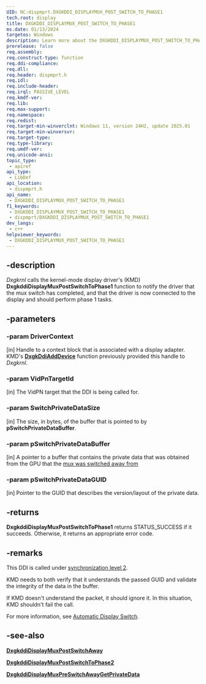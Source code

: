 ```yaml
---
UID: NC:dispmprt.DXGKDDI_DISPLAYMUX_POST_SWITCH_TO_PHASE1
tech.root: display
title: DXGKDDI_DISPLAYMUX_POST_SWITCH_TO_PHASE1
ms.date: 01/13/2024
targetos: Windows
description: Learn more about the DXGKDDI_DISPLAYMUX_POST_SWITCH_TO_PHASE1 function.
prerelease: false
req.assembly: 
req.construct-type: function
req.ddi-compliance: 
req.dll: 
req.header: dispmprt.h
req.idl: 
req.include-header: 
req.irql: PASSIVE_LEVEL
req.kmdf-ver: 
req.lib: 
req.max-support: 
req.namespace: 
req.redist: 
req.target-min-winverclnt: Windows 11, version 24H2, update 2025.01
req.target-min-winversvr: 
req.target-type: 
req.type-library: 
req.umdf-ver: 
req.unicode-ansi: 
topic_type:
 - apiref
api_type:
 - LibDef
api_location:
 - dispmprt.h
api_name:
 - DXGKDDI_DISPLAYMUX_POST_SWITCH_TO_PHASE1
f1_keywords:
 - DXGKDDI_DISPLAYMUX_POST_SWITCH_TO_PHASE1
 - dispmprt/DXGKDDI_DISPLAYMUX_POST_SWITCH_TO_PHASE1
dev_langs:
 - c++
helpviewer_keywords:
 - DXGKDDI_DISPLAYMUX_POST_SWITCH_TO_PHASE1
---
```


## -description

*Dxgkrnl* calls the kernel-mode display driver's (KMD) **DxgkddiDisplayMuxPostSwitchToPhase1** function to notify the driver that the mux switch has completed, and that the driver is now connected to the display and should perform phase 1 tasks.

## -parameters

### -param DriverContext

[in] Handle to a context block that is associated with a display adapter. KMD's [**DxgkDdiAddDevice**](nc-dispmprt-dxgkddi_add_device.md) function previously provided this handle to *Dxgkrnl*.

### -param VidPnTargetId

[in] The VidPN target that the DDI is being called for.

### -param SwitchPrivateDataSize

[in] The size, in bytes, of the buffer that is pointed to by **pSwitchPrivateDataBuffer**.

### -param pSwitchPrivateDataBuffer

[in] A pointer to a buffer that contains the private data that was obtained from the GPU that the [mux was switched away from](nc-dispmprt-dxgkddi_displaymux_pre_switch_away_get_private_data.md)

### -param pSwitchPrivateDataGUID

[in] Pointer to the GUID that describes the version/layout of the private data.

## -returns

**DxgkddiDisplayMuxPostSwitchToPhase1** returns STATUS_SUCCESS if it succeeds. Otherwise, it returns an appropriate error code.

## -remarks

This DDI is called under [synchronization level 2](/windows-hardware/drivers/display/threading-and-synchronization-second-level).

KMD needs to both verify that it understands the passed GUID and validate the integrity of the data in the buffer.

If KMD doesn't understand the packet, it should ignore it. In this situation, KMD shouldn't fail the call.

For more information, see [Automatic Display Switch](/windows-hardware/drivers/display/automatic-display-switch).

## -see-also

[**DxgkddiDisplayMuxPostSwitchAway**](nc-dispmprt-dxgkddi_displaymux_post_switch_away.md)

[**DxgkddiDisplayMuxPostSwitchToPhase2**](nc-dispmprt-dxgkddi_displaymux_post_switch_to_phase2.md)

[**DxgkddiDisplayMuxPreSwitchAwayGetPrivateData**](nc-dispmprt-dxgkddi_displaymux_pre_switch_away_get_private_data.md)
